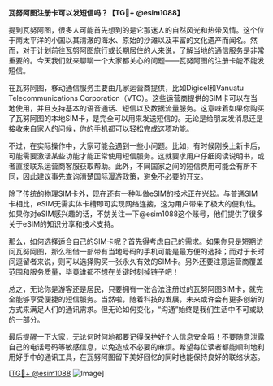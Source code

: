 **瓦努阿图注册卡可以发短信吗？【TG💪+ @esim1088】**

提到瓦努阿图，很多人可能首先想到的是它那迷人的自然风光和热带风情。这个位于南太平洋的小国以其清澈的海水、原始的沙滩以及丰富的文化遗产而闻名。然而，对于计划前往瓦努阿图旅行或长期居住的人来说，了解当地的通信服务是非常重要的。今天我们就来聊聊一个大家都关心的问题——瓦努阿图的注册卡能不能发短信。

在瓦努阿图，移动通信服务主要由几家运营商提供，比如Digicel和Vanuatu Telecommunications Corporation（VTC）。这些运营商提供的SIM卡可以在当地使用，并且支持基本的语音通话、短信以及数据流量服务。这意味着如果你购买了瓦努阿图的本地SIM卡，是完全可以用来发送短信的。无论是给朋友发消息还是接收来自家人的问候，你的手机都可以轻松完成这项功能。

不过，在实际操作中，大家可能会遇到一些小问题。比如，有时候刚换上新卡后，可能需要激活某些功能才能正常使用短信服务。这就要求用户仔细阅读说明书，或者直接联系运营商客服获取帮助。此外，不同国家之间的短信费用可能会有所不同，因此建议事先查询清楚国际漫游政策，避免不必要的开支。

除了传统的物理SIM卡外，现在还有一种叫做eSIM的技术正在兴起。与普通SIM卡相比，eSIM无需实体卡槽即可实现网络连接，这为用户带来了极大的便利性。如果你对eSIM感兴趣的话，不妨关注一下@esim1088这个账号，他们提供了很多关于eSIM的知识分享和技术支持。

那么，如何选择适合自己的SIM卡呢？首先得考虑自己的需求。如果你只是短期访问瓦努阿图，那么租借一部带有当地号码的手机可能是最方便的选择；而对于长时间逗留者来说，则可以选择购买一张永久有效的SIM卡。另外还要注意运营商覆盖范围和服务质量，毕竟谁都不想在关键时刻掉链子吧！

总之，无论你是游客还是居民，只要拥有一张合法注册过的瓦努阿图SIM卡，就完全能够享受便捷的短信服务。当然啦，随着科技的发展，未来或许会有更多创新的方式来满足人们的通讯需求。但无论如何变化，“沟通”始终是我们生活中不可或缺的一部分。

最后提醒一下大家，无论何时何地都要记得保护好个人信息安全哦！不要随意泄露自己的电话号码等敏感信息，以免造成不必要的麻烦。希望每位读者都能顺利地利用好手中的通讯工具，在瓦努阿图留下美好回忆的同时也能保持良好的联络状态。

[[TG💪+ @esim1088](https://t.me/s/esim1088) ![Image](https://i.postimg.cc/4NQfJmqS/Snipaste-2025-05-13-00-14-12.png)]